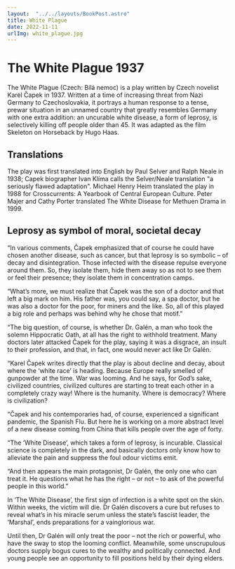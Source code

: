 ```yaml
---
layout:  "../../layouts/BookPost.astro" 
title: White Plague
date: 2022-11-11
urlImg: white_plague.jpg
---
```


# The White Plague 1937
The White Plague (Czech: Bílá nemoc) is a play written by Czech novelist Karel Čapek in 1937. Written at a time of increasing threat from Nazi Germany to Czechoslovakia, it portrays a human response to a tense, prewar situation in an unnamed country that greatly resembles Germany with one extra addition: an uncurable white disease, a form of leprosy, is selectively killing off people older than 45. It was adapted as the film Skeleton on Horseback by Hugo Haas.

## Translations
The play was first translated into English by Paul Selver and Ralph Neale in 1938; Capek biographer Ivan Klíma calls the Selver/Neale translation "a seriously flawed adaptation". Michael Henry Heim translated the play in 1988 for Crosscurrents: A Yearbook of Central European Culture. Peter Majer and Cathy Porter translated The White Disease for Methuen Drama in 1999.


## Leprosy as symbol of moral, societal decay
“In various comments, Čapek emphasized that of course he could have chosen another disease, such as cancer, but that leprosy is so symbolic – of decay and disintegration. Those infected with the disease repulse everyone around them. So, they isolate them, hide them away so as not to see them or feel their presence; they isolate them in concentration camps.

“What’s more, we must realize that Čapek was the son of a doctor and that left a big mark on him. His father was, you could say, a spa doctor, but he was also a doctor for the poor, for miners and the like. So, all of this played a big role and perhaps was behind why he chose that motif.”

“The big question, of course, is whether Dr. Galén, a man who took the solemn Hippocratic Oath, at all has the right to withhold treatment. Many doctors later attacked Čapek for the play, saying it was a disgrace, an insult to their profession, and that, in fact, one would never act like Dr Galén.

“Karel Čapek writes directly that the play is about decline and decay, about where the ‘white race’ is heading. Because Europe really smelled of gunpowder at the time. War was looming. And he says, for God’s sake, civilized countries, civilized cultures are starting to treat each other in a completely crazy way! Where is the humanity. Where is democracy? Where is civilization?

“Čapek and his contemporaries had, of course, experienced a significant pandemic, the Spanish Flu. But here he is working on a more abstract level of a new disease coming from China that kills people over the age of forty.

“The ‘White Disease’, which takes a form of leprosy, is incurable. Classical science is completely in the dark, and basically doctors only know how to alleviate the pain and suppress the foul odour victims emit.

“And then appears the main protagonist, Dr Galén, the only one who can treat it. He questions what he has the right – or not – to ask of the powerful people in this world.”

In ‘The White Disease’, the first sign of infection is a white spot on the skin. Within weeks, the victim will die. Dr Galén discovers a cure but refuses to reveal what’s in his miracle serum unless the state’s fascist leader, the ‘Marshal’, ends preparations for a vainglorious war.

Until then, Dr Galén will only treat the poor – not the rich or powerful, who have the sway to stop the looming conflict. Meanwhile, some unscrupulous doctors supply bogus cures to the wealthy and politically connected. And young people see an opportunity to fill positions held by their dying elders.
